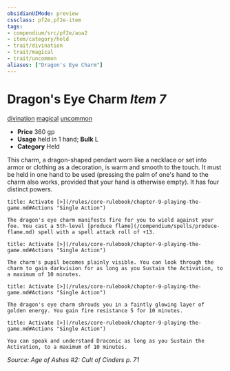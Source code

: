 ```yaml
---
obsidianUIMode: preview
cssclass: pf2e,pf2e-item
tags:
- compendium/src/pf2e/aoa2
- item/category/held
- trait/divination
- trait/magical
- trait/uncommon
aliases: ["Dragon's Eye Charm"]
---
```

# Dragon's Eye Charm *Item 7*  
[divination](/rules/traits/divination.md)  [magical](/rules/traits/magical.md)  [uncommon](/rules/traits/uncommon.md)  

- **Price** 360 gp
- **Usage** held in 1 hand; **Bulk** L
- **Category** Held

This charm, a dragon-shaped pendant worn like a necklace or set into armor or clothing as a decoration, is warm and smooth to the touch. It must be held in one hand to be used (pressing the palm of one's hand to the charm also works, provided that your hand is otherwise empty). It has four distinct powers.

```ad-embed-ability
title: Activate [>](/rules/core-rulebook/chapter-9-playing-the-game.md#Actions "Single Action")

The dragon's eye charm manifests fire for you to wield against your foe. You cast a 5th-level [produce flame](/compendium/spells/produce-flame.md) spell with a spell attack roll of +13.
```

```ad-embed-ability
title: Activate [>](/rules/core-rulebook/chapter-9-playing-the-game.md#Actions "Single Action")

The charm's pupil becomes plainly visible. You can look through the charm to gain darkvision for as long as you Sustain the Activation, to a maximum of 10 minutes.
```

```ad-embed-ability
title: Activate [>](/rules/core-rulebook/chapter-9-playing-the-game.md#Actions "Single Action")

The dragon's eye charm shrouds you in a faintly glowing layer of golden energy. You gain fire resistance 5 for 10 minutes.
```

```ad-embed-ability
title: Activate [>](/rules/core-rulebook/chapter-9-playing-the-game.md#Actions "Single Action")

You can speak and understand Draconic as long as you Sustain the Activation, to a maximum of 10 minutes.
```

*Source: Age of Ashes #2: Cult of Cinders p. 71*